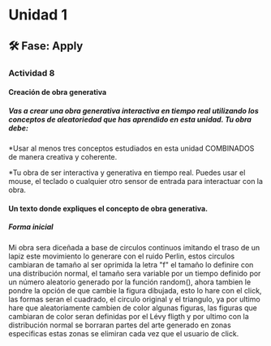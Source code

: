 # Unidad 1

## 🛠 Fase: Apply

### Actividad 8 

#### Creación de obra generativa

##### Vas a crear una obra generativa interactiva en tiempo real utilizando los conceptos de aleatoriedad que has aprendido en esta unidad. Tu obra debe:

*Usar al menos tres conceptos estudiados en esta unidad COMBINADOS de manera creativa y coherente.

*Tu obra de ser interactiva y generativa en tiempo real. Puedes usar el mouse, el teclado o cualquier otro sensor de entrada para interactuar con la obra.

#### Un texto donde expliques el concepto de obra generativa.

##### Forma inicial
Mi obra sera diceñada a base de circulos continuos imitando el traso de un lapiz este movimiento lo generare con el ruido Perlin, estos circulos cambiaran de tamaño al ser oprimida la letra "f" el tamaño lo definire con una distribución normal, el tamaño sera variable por un tiempo definido por un número aleatorio generado por la función random(), ahora tambien le pondre la opción de que cambie la figura dibujada, esto lo hare con el click, las formas seran el cuadrado, el circulo original y el triangulo, ya por ultimo hare que aleatoriamente cambien de color algunas figuras, las figuras que cambiaran de color seran definidas por el Lévy fligth y por ultimo con la distribución normal se borraran partes del arte generado en zonas especificas estas zonas se elimiran cada vez que el usuario de click.
